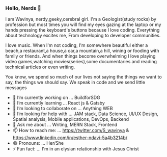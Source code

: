 ### Hello, Nerds 👋

I am Wavinya, nerdy,geeky,cerebral girl. I'm a Geologist(study rocks) by profession but most times you will find my eyes gazing at the laptop or my hands pressing the keyboard's buttons because I love coding. Everything about technology excites me, From developing to developer communities.

I love music. When I'm not coding, I'm somewhere beautiful either a beach,a restaurant,a house,a car,a mountain,a hill, wining or fooding with family or friends. And when things become overwhelming I love playing video games,watching movies(series),some documentaries and reading technical articles or even writing.



You know, we spend so much of our lives not saying the things we want to say, the things we should say. We speak in code and we send little messages



- 🔭 I’m currently working on ... BuildforSDG 
- 🌱 I’m currently learning ... React js & Gatsby
- 👯 I’m looking to collaborate on ... Anything WEB
- 🤔 I’m looking for help with ... JAM stack, Data Science, UI/UX Design, Spatial analysis, Mobile applications, DevOps, Backend
- 💬 Ask me about ... Writing, MERN Stack, Frontend
- 📫 How to reach me: ... https://twitter.com/S_wavinya & https://www.linkedin.com/in/esther-ndavi-5a4b3214b/
- 😄 Pronouns: ... Her/She
- ⚡ Fun fact: ... I'm in an elysian relationship with Jesus Christ

